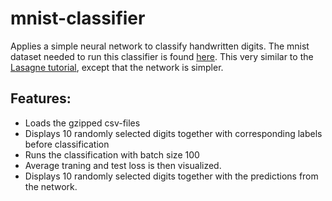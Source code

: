 # mnist-classifier
Applies a simple neural network to classify handwritten digits. The mnist dataset needed to run this classifier is found [here](http://yann.lecun.com/exdb/mnist/). This very similar to the [Lasagne tutorial](http://lasagne.readthedocs.org/en/latest/user/tutorial.html), except that the network is simpler.

## Features:
- Loads the gzipped csv-files
- Displays 10 randomly selected digits together with corresponding labels before classification
- Runs the classification with batch size 100
- Average traning and test loss is then visualized.
- Displays 10 randomly selected digits together with the predictions from the network.
